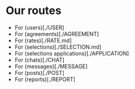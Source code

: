 # Our routes

- For (users)[./USER]
- For (agreements)[./AGREEMENT]
- For (rates)[./RATE.md]
- For (selections)[./SELECTION.md]
- For (selections applications)[./APPLICATION]
- For (chats)[./CHAT]
- For (messages)[./MESSAGE]
- For (posts)[./POST]
- For (reports)[./REPORT]